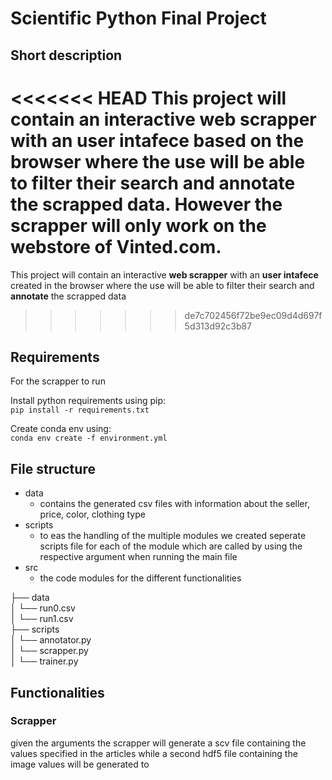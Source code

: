 # Scientific Python Final Project

## Short description
<<<<<<< HEAD
This project will contain an interactive **web scrapper** with an **user intafece** based on the browser where the use will be able to filter their search and **annotate** the scrapped data. However the scrapper will only work on the webstore of Vinted.com.
=======
This project will contain an interactive **web scrapper** with an **user intafece** created in the browser where the use will be able to filter their search and **annotate** the scrapped data
>>>>>>> de7c702456f72be9ec09d4d697f5d313d92c3b87

## Requirements
For the scrapper to run 

Install python requirements using pip:  
```pip install -r requirements.txt```  

Create conda env using:  
```conda env create -f environment.yml ```

## File structure
- data
    - contains the generated csv files with information about the seller, price, color, clothing type
- scripts
    - to eas the handling of the multiple modules we created seperate scripts file for each of the module which are called by using the respective argument when running the main file
- src
    - the code modules for the different functionalities

├── data     
│   └── run0.csv  
│   └── run1.csv  
├── scripts  
│   └── annotator.py  
│   └── scrapper.py  
│   └── trainer.py  

## Functionalities

### Scrapper
given the arguments the scrapper will generate a scv file containing the values specified in the articles while a second hdf5 file containing the image values will be generated to
